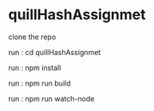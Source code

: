 # quillHashAssignmet
clone the repo

run : cd quillHashAssignmet

run : npm install

run : npm run build

run : npm run watch-node
